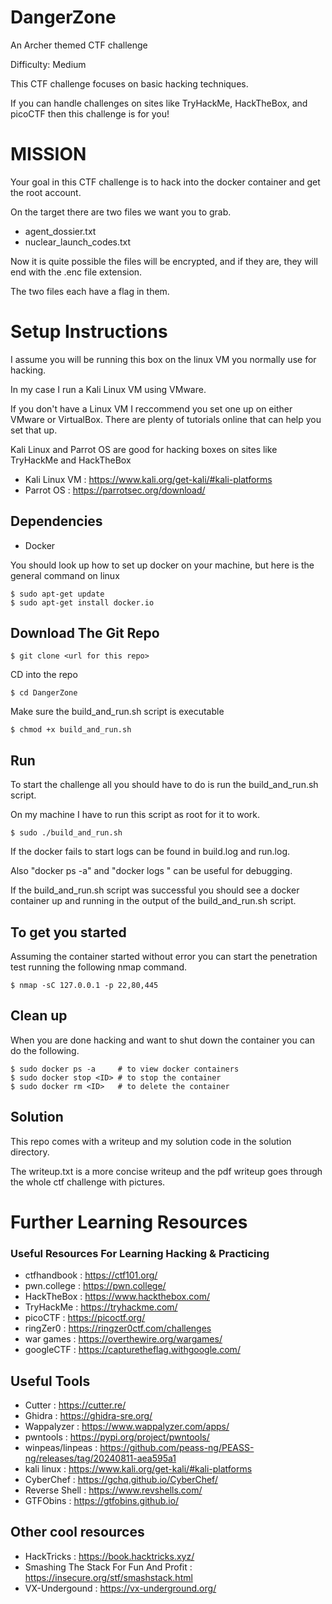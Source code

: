 # DangerZone
An Archer themed CTF challenge

Difficulty: Medium

This CTF challenge focuses on basic hacking techniques. 

If you can handle challenges on sites like TryHackMe, HackTheBox, and picoCTF then this challenge is for you!


# MISSION

Your goal in this CTF challenge is to hack into the docker container and get the root account. 

On the target there are two files we want you to grab. 
- agent_dossier.txt
- nuclear_launch_codes.txt

Now it is quite possible the files will be encrypted, and if they are, they will end with the .enc file extension. 

The two files each have a flag in them. 

# Setup Instructions
I assume you will be running this box on the linux VM you normally use for hacking. 

In my case I run a Kali Linux VM using VMware. 

If you don't have a Linux VM I reccommend you set one up on either VMware or VirtualBox. 
There are plenty of tutorials online that can help you set that up. 

Kali Linux and Parrot OS are good for hacking boxes on sites like TryHackMe and HackTheBox
- Kali Linux VM : https://www.kali.org/get-kali/#kali-platforms
- Parrot OS : https://parrotsec.org/download/


## Dependencies
- Docker

You should look up how to set up docker on your machine, but here is the general command on linux
```
$ sudo apt-get update
$ sudo apt-get install docker.io
```

## Download The Git Repo
```
$ git clone <url for this repo>
```
CD into the repo
```
$ cd DangerZone
```
Make sure the build_and_run.sh script is executable
```
$ chmod +x build_and_run.sh 
```

## Run
To start the challenge all you should have to do is run the build_and_run.sh script.

On my machine I have to run this script as root for it to work. 


```
$ sudo ./build_and_run.sh
```

If the docker fails to start logs can be found in build.log and run.log. 

Also "docker ps -a" and "docker logs <ID>" can be useful for debugging. 

If the build_and_run.sh script was successful you should see a docker container
up and running in the output of the build_and_run.sh script. 


## To get you started

Assuming the container started without error you can start the penetration test
running the following nmap command. 
```
$ nmap -sC 127.0.0.1 -p 22,80,445
```

## Clean up

When you are done hacking and want to shut down the container you can do the following.

```
$ sudo docker ps -a     # to view docker containers
$ sudo docker stop <ID> # to stop the container
$ sudo docker rm <ID>   # to delete the container
```

## Solution
This repo comes with a writeup and my solution code in the solution directory. 

The writeup.txt is a more concise writeup and the pdf writeup goes through
the whole ctf challenge with pictures. 

# Further Learning Resources 

### Useful Resources For Learning Hacking & Practicing
- ctfhandbook : https://ctf101.org/
- pwn.college : https://pwn.college/
- HackTheBox  : https://www.hackthebox.com/
- TryHackMe   : https://tryhackme.com/
- picoCTF     : https://picoctf.org/
- ringZer0    : https://ringzer0ctf.com/challenges
- war games   : https://overthewire.org/wargames/
- googleCTF   : https://capturetheflag.withgoogle.com/


## Useful Tools
- Cutter          : https://cutter.re/
- Ghidra          : https://ghidra-sre.org/
- Wappalyzer      : https://www.wappalyzer.com/apps/
- pwntools        : https://pypi.org/project/pwntools/
- winpeas/linpeas : https://github.com/peass-ng/PEASS-ng/releases/tag/20240811-aea595a1
- kali linux      : https://www.kali.org/get-kali/#kali-platforms
- CyberChef       : https://gchq.github.io/CyberChef/
- Reverse Shell   : https://www.revshells.com/
- GTFObins        : https://gtfobins.github.io/

## Other cool resources
- HackTricks : https://book.hacktricks.xyz/
- Smashing The Stack For Fun And Profit : https://insecure.org/stf/smashstack.html
- VX-Undergound : https://vx-underground.org/
